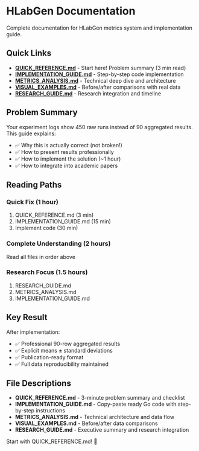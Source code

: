 # HLabGen Documentation

Complete documentation for HLabGen metrics system and implementation guide.

## Quick Links

- **[QUICK_REFERENCE.md](QUICK_REFERENCE.md)** - Start here! Problem summary (3 min read)
- **[IMPLEMENTATION_GUIDE.md](IMPLEMENTATION_GUIDE.md)** - Step-by-step code implementation
- **[METRICS_ANALYSIS.md](METRICS_ANALYSIS.md)** - Technical deep dive and architecture
- **[VISUAL_EXAMPLES.md](VISUAL_EXAMPLES.md)** - Before/after comparisons with real data
- **[RESEARCH_GUIDE.md](RESEARCH_GUIDE.md)** - Research integration and timeline

## Problem Summary

Your experiment logs show 450 raw runs instead of 90 aggregated results. This guide explains:
- ✅ Why this is actually correct (not broken!)
- ✅ How to present results professionally
- ✅ How to implement the solution (~1 hour)
- ✅ How to integrate into academic papers

## Reading Paths

### Quick Fix (1 hour)
1. QUICK_REFERENCE.md (3 min)
2. IMPLEMENTATION_GUIDE.md (15 min)
3. Implement code (30 min)

### Complete Understanding (2 hours)
Read all files in order above

### Research Focus (1.5 hours)
1. RESEARCH_GUIDE.md
2. METRICS_ANALYSIS.md
3. IMPLEMENTATION_GUIDE.md

## Key Result

After implementation:
- ✅ Professional 90-row aggregated results
- ✅ Explicit means ± standard deviations
- ✅ Publication-ready format
- ✅ Full data reproducibility maintained

## File Descriptions

- **QUICK_REFERENCE.md** - 3-minute problem summary and checklist
- **IMPLEMENTATION_GUIDE.md** - Copy-paste ready Go code with step-by-step instructions
- **METRICS_ANALYSIS.md** - Technical architecture and data flow
- **VISUAL_EXAMPLES.md** - Before/after data comparisons
- **RESEARCH_GUIDE.md** - Executive summary and research integration

Start with QUICK_REFERENCE.md! 🚀
